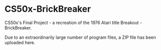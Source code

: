 # CS50x-BrickBreaker
CS50x's Final Project - a recreation of the 1976 Atari title Breakout - BrickBreaker.

Due to an extraordinarily large number of program files, a ZIP file has been uploaded here. 
